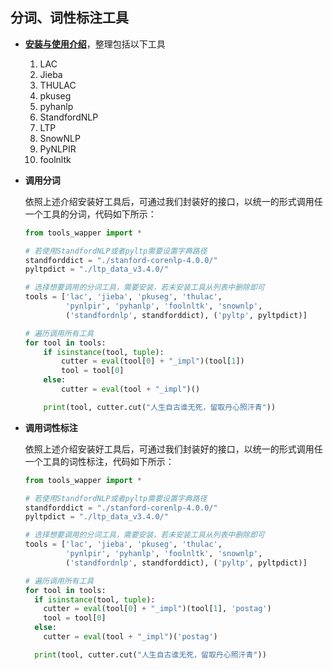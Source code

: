## 分词、词性标注工具

- **[安装与使用介绍](./lac_tools.md)**，整理包括以下工具

  1. LAC 
  2. Jieba
  3. THULAC
  4. pkuseg
  5. pyhanlp
  6. StandfordNLP
  7. LTP
  8. SnowNLP
  9. PyNLPIR
  10. foolnltk

- **调用分词**

  依照上述介绍安装好工具后，可通过我们封装好的接口，以统一的形式调用任一个工具的分词，代码如下所示：

  ```python
  from tools_wapper import *
  
  # 若使用StandfordNLP或者pyltp需要设置字典路径
  standforddict = "./stanford-corenlp-4.0.0/"
  pyltpdict = "./ltp_data_v3.4.0/"
  
  # 选择想要调用的分词工具，需要安装，若未安装工具从列表中删除即可
  tools = ['lac', 'jieba', 'pkuseg', 'thulac',
           'pynlpir', 'pyhanlp', 'foolnltk', 'snownlp',
           ('standfordnlp', standforddict), ('pyltp', pyltpdict)]
  
  # 遍历调用所有工具
  for tool in tools:
      if isinstance(tool, tuple):
          cutter = eval(tool[0] + "_impl")(tool[1])
          tool = tool[0]
      else:
          cutter = eval(tool + "_impl")()
  
      print(tool, cutter.cut("人生自古谁无死，留取丹心照汗青"))
  ```

- **调用词性标注**

  依照上述介绍安装好工具后，可通过我们封装好的接口，以统一的形式调用任一个工具的词性标注，代码如下所示：

  ```python
  from tools_wapper import *

  # 若使用StandfordNLP或者pyltp需要设置字典路径
  standforddict = "./stanford-corenlp-4.0.0/"
  pyltpdict = "./ltp_data_v3.4.0/"

  # 选择想要调用的分词工具，需要安装，若未安装工具从列表中删除即可
  tools = ['lac', 'jieba', 'pkuseg', 'thulac',
           'pynlpir', 'pyhanlp', 'foolnltk', 'snownlp',
           ('standfordnlp', standforddict), ('pyltp', pyltpdict)]

  # 遍历调用所有工具
  for tool in tools:
    if isinstance(tool, tuple):
      cutter = eval(tool[0] + "_impl")(tool[1], 'postag')
      tool = tool[0]
    else:
      cutter = eval(tool + "_impl")('postag')

    print(tool, cutter.cut("人生自古谁无死，留取丹心照汗青"))
  ```

